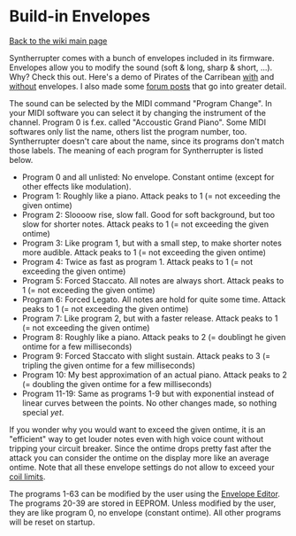 # Build-in Envelopes

[Back to the wiki main page](README.md#readme)

Syntherrupter comes with a bunch of envelopes included in its firmware. Envelopes allow you to modify the sound (soft & long, sharp & short, ...). Why? Check this out. Here's a demo of Pirates of the Carribean [with](https://soundcloud.com/user-754038701/pirates-of-the-carribean-jarrod-radnich-syntherrupter-v420-beta4) and [without](https://soundcloud.com/user-754038701/pirates-of-the-carribean-jarrod-radnich-no-envelope-syntherrupter-v420-beta4) envelopes. I also made some [forum posts](README.md#external-content) that go into greater detail.

The sound can be selected by the MIDI command "Program Change". In your MIDI software you can select it by changing the instrument of the channel. Program 0 is f.ex. called "Accoustic Grand Piano". Some MIDI softwares only list the name, others list the program number, too. Syntherrupter doesn't care about the name, since its programs don't match those labels. The meaning of each program for Syntherrupter is listed below.

* Program 0 and all unlisted: No envelope. Constant ontime (except for other effects like modulation).
* Program 1: Roughly like a piano. Attack peaks to 1 (= not exceeding the given ontime)
* Program 2: Sloooow rise, slow fall. Good for soft background, but too slow for shorter notes. Attack peaks to 1 (= not exceeding the given ontime)
* Program 3: Like program 1, but with a small step, to make shorter notes more audible. Attack peaks to 1 (= not exceeding the given ontime)
* Program 4: Twice as fast as program 1. Attack peaks to 1 (= not exceeding the given ontime)
* Program 5: Forced Staccato. All notes are always short. Attack peaks to 1 (= not exceeding the given ontime)
* Program 6: Forced Legato. All notes are hold for quite some time. Attack peaks to 1 (= not exceeding the given ontime)
* Program 7: Like program 2, but with a faster release. Attack peaks to 1 (= not exceeding the given ontime)
* Program 8: Roughly like a piano. Attack peaks to 2 (= doublingt he given ontime for a few milliseconds)
* Program 9: Forced Staccato with slight sustain. Attack peaks to 3 (= tripling the given ontime for a few milliseconds)
* Program 10: My best approximation of an actual piano. Attack peaks to 2 (= doubling the given ontime for a few milliseconds)
* Program 11-19: Same as programs 1-9 but with exponential instead of linear curves between the points. No other changes made, so nothing special *yet*.

If you wonder why you would want to exceed the given ontime, it is an "efficient" way to get louder notes even with high voice count without tripping your circuit breaker. Since the ontime drops pretty fast after the attack you can consider the ontime on the display more like an average ontime. Note that all these envelope settings do not allow to exceed your [coil limits](/Documentation/Wiki/UI/Coil%20Limits.md#readme). 

The programs 1-63 can be modified by the user using the [Envelope Editor](/Documentation/Wiki/UI/Envelope.md#readme). The programs 20-39 are stored in EEPROM. Unless modified by the user, they are like program 0, no envelope (constant ontime). All other programs will be reset on startup.
